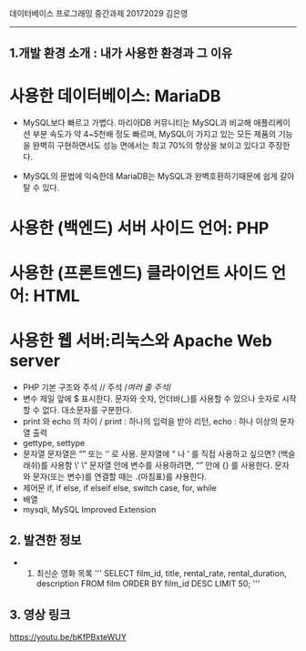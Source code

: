 데이터베이스 프로그래밍 중간과제 20172029 김은영 
* * *

## 1.개발 환경 소개 : 내가 사용한 환경과 그 이유
# 사용한 데이터베이스: MariaDB
* MySQL보다 빠르고 가볍다. 마리아DB 커뮤니티는 MySQL과 비교해 애플리케이션 부분 속도가 약 4~5천배 정도 빠르며, MySQL이 가지고 있는 모든 제품의 기능을 완벽히 구현하면서도 성능 면에서는 최고 70%의 향상을 보이고 있다고 주장한다.

* MySQL의 문법에 익숙한데 MariaDB는 MySQL과 완벽호환하기때문에 쉽게 갈아탈 수 있다.

# 사용한 (백엔드) 서버 사이드 언어: PHP
# 사용한 (프론트엔드) 클라이언트 사이드 언어: HTML
# 사용한 웹 서버:리눅스와 Apache Web server

* PHP 기본 구조와 주석 <?php?> <?= ?> // 주석 /*여러 줄 주석*/
* 변수 제일 앞에 $ 표시한다. 문자와 숫자, 언더바(_)를 사용할 수 있으나 숫자로 시작할 수 없다. 대소문자를 구분한다.
* print 와 echo 의 차이 / print : 하나의 입력을 받아 리턴, echo : 하나 이상의 문자열 출력
* gettype, settype
* 문자열 문자열은 “” 또는 ‘’ 로 사용. 문자열에 “ 나 ‘ 를 직접 사용하고 싶으면? \(백슬래쉬)를 사용함 \’ \” 문자열 안에 변수를 사용하려면, “” 안에 {} 를 사용한다. 문자와 문자(또는 변수)를 연결할 때는 .(마침표)를 사용한다.
* 제어문 if, if else, if elseif else, switch case, for, while
* 배열
* mysqli, MySQL Improved Extension

## 2. 발견한 정보

* 1) 최신순 영화 목록
'''
  SELECT film_id, title, rental_rate, rental_duration, description
  FROM film
  ORDER BY film_id DESC LIMIT 50;
'''



## 3. 영상 링크
<a href = https://youtu.be/bKfPBxteWUY> https://youtu.be/bKfPBxteWUY </a>
